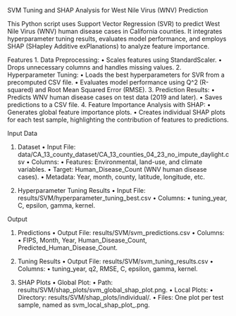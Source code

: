 SVM Tuning and SHAP Analysis for West Nile Virus (WNV) Prediction

This Python script uses Support Vector Regression (SVR) to predict West Nile Virus (WNV) human disease cases in California counties. It integrates hyperparameter tuning results, evaluates model performance, and employs SHAP (SHapley Additive exPlanations) to analyze feature importance.

Features
	1.	Data Preprocessing:
	•	Scales features using StandardScaler.
	•	Drops unnecessary columns and handles missing values.
	2.	Hyperparameter Tuning:
	•	Loads the best hyperparameters for SVR from a precomputed CSV file.
	•	Evaluates model performance using  Q^2  (R-squared) and Root Mean Squared Error (RMSE).
	3.	Prediction Results:
	•	Predicts WNV human disease cases on test data (2019 and later).
	•	Saves predictions to a CSV file.
	4.	Feature Importance Analysis with SHAP:
	•	Generates global feature importance plots.
	•	Creates individual SHAP plots for each test sample, highlighting the contribution of features to predictions.

Input Data

1. Dataset
	•	Input File: data/CA_13_county_dataset/CA_13_counties_04_23_no_impute_daylight.csv
	•	Columns:
	•	Features: Environmental, land-use, and climate variables.
	•	Target: Human_Disease_Count (WNV human disease cases).
	•	Metadata: Year, month, county, latitude, longitude, etc.

2. Hyperparameter Tuning Results
	•	Input File: results/SVM/hyperparameter_tuning_best.csv
	•	Columns:
	•	tuning_year, C, epsilon, gamma, kernel.

Output

1. Predictions
	•	Output File: results/SVM/svm_predictions.csv
	•	Columns:
	•	FIPS, Month, Year, Human_Disease_Count, Predicted_Human_Disease_Count.

2. Tuning Results
	•	Output File: results/SVM/svm_tuning_results.csv
	•	Columns:
	•	tuning_year, q2, RMSE, C, epsilon, gamma, kernel.

3. SHAP Plots
	•	Global Plot:
	•	Path: results/SVM/shap_plots/svm_global_shap_plot.png.
	•	Local Plots:
	•	Directory: results/SVM/shap_plots/individual/.
	•	Files: One plot per test sample, named as svm_local_shap_plot_<year>_<month>_<FIPS>.png.